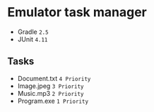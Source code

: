 # Emulator task manager
- Gradle `2.5`
- JUnit `4.11`

## Tasks
- Document.txt `4 Priority`
- Image.jpeg `3 Priority`
- Music.mp3 `2 Priority`
- Program.exe `1 Priority`